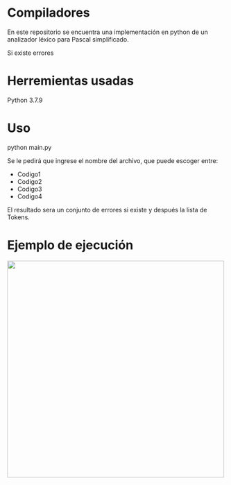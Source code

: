 # Compiladores
En este repositorio se encuentra una implementación en python de un analizador léxico para Pascal simplificado.

Si existe errores
# Herremientas usadas
Python 3.7.9

# Uso
python main.py 

Se le pedirá que ingrese el nombre del archivo, que puede escoger entre:

* Codigo1
* Codigo2
* Codigo3 
* Codigo4

El resultado sera un conjunto de errores si existe y después la lista de Tokens.
# Ejemplo de ejecución

<img src="https://user-images.githubusercontent.com/63762044/150641104-570b09fa-4ce0-4122-891b-20fd057c0ecb.PNG" width="500">
